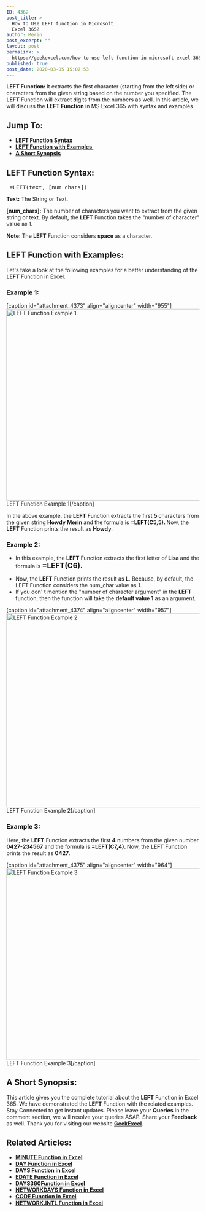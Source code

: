 ```yaml
---
ID: 4362
post_title: >
  How to Use LEFT function in Microsoft
  Excel 365?
author: Merin
post_excerpt: ""
layout: post
permalink: >
  https://geekexcel.com/how-to-use-left-function-in-microsoft-excel-365/
published: true
post_date: 2020-03-05 15:07:53
---
```

<strong>LEFT Function: </strong>It extracts the first character (starting from the left side) or characters from the given string based on the number you specified. The <strong>LEFT</strong> Function will extract digits from the numbers as well. In this article, we will discuss the <strong>LEFT Function</strong> in MS Excel 365 with syntax and examples.
<h2>Jump To:</h2>
<ul>
 	<li><a href="#left-1"><strong>LEFT Function Syntax</strong></a></li>
 	<li><a href="#left-2"><strong>LEFT Function with Examples </strong></a></li>
 	<li><a href="#left-3"><strong>A Short Synopsis</strong></a></li>
</ul>
<h2 id="left-1">LEFT Function Syntax:</h2>
<pre> =LEFT(text, [num_chars])</pre>
<strong>Text:</strong> The String or Text.

<strong>[num_chars]:</strong> The number of characters you want to extract from the given string or text. By default, the <strong>LEFT</strong> Function takes the "number of character" value as 1.

<strong>Note: </strong>The <strong>LEFT</strong> Function considers <strong>space</strong> as a character.
<h2 id="left-2">LEFT Function with Examples:</h2>
Let's take a look at the following examples for a better understanding of the <strong>LEFT</strong> Function in Excel.
<h3>Example 1:</h3>
[caption id="attachment_4373" align="aligncenter" width="955"]<img class="size-full wp-image-4373" src="https://geekexcel.com/wp-content/uploads/2020/03/Screenshot_3-11.png" alt="LEFT Function Example 1" width="955" height="499" /> LEFT Function Example 1[/caption]

In the above example, the <strong>LEFT</strong> Function extracts the first <strong>5 </strong>characters from the given string <strong>Howdy Merin</strong> and the formula is <strong>=LEFT(C5,5). </strong>Now, the <strong>LEFT</strong> Function prints the result as <strong>Howdy</strong>.
<h3>Example 2:</h3>
<ul>
 	<li>In this example, the <strong>LEFT</strong> Function extracts the first letter of <strong>Lisa </strong>and the formula is <strong style="font-size: 19px;">=LEFT(C6).</strong></li>
</ul>
<ul>
 	<li>Now, the <strong>LEFT</strong> Function prints the result as <strong>L</strong>. Because, by default, the LEFT Function considers the num_char value as 1.</li>
 	<li>If you don' t mention the "number of character argument" in the <strong>LEFT</strong> function, then the function will take the <strong>default value 1</strong> as an argument.</li>
</ul>
[caption id="attachment_4374" align="aligncenter" width="957"]<img class="size-full wp-image-4374" src="https://geekexcel.com/wp-content/uploads/2020/03/Screenshot_1-15.png" alt="LEFT Function Example 2" width="957" height="505" /> LEFT Function Example 2[/caption]
<h3>Example 3:</h3>
Here, the <strong>LEFT</strong> Function extracts the first <strong>4</strong> numbers from the given number<strong> 0427-234567</strong> and the formula is <strong>=LEFT(C7,4). </strong>Now, the <strong>LEFT</strong> Function prints the result as <strong>0427</strong>.

[caption id="attachment_4375" align="aligncenter" width="964"]<img class="size-full wp-image-4375" src="https://geekexcel.com/wp-content/uploads/2020/03/Screenshot_2-10.png" alt="LEFT Function Example 3" width="964" height="499" /> LEFT Function Example 3[/caption]
<h2 id="left-3">A Short Synopsis:</h2>
This article gives you the complete tutorial about the <strong>LEFT</strong> Function in Excel 365. We have demonstrated the <strong>LEFT</strong> Function with the related examples. Stay Connected to get instant updates. Please leave your <strong>Queries</strong> in the comment section, we will resolve your queries ASAP. Share your <strong>Feedback</strong> as well. Thank you for visiting our website <a href="https://geekexcel.com/"><strong>GeekExcel</strong></a>.
<h2>Related Articles:</h2>
<ul>
 	<li><strong><a href="https://geekexcel.com/how-to-use-minute-function-in-excel-365/">MINUTE Function in Excel</a></strong></li>
 	<li><strong><a href="https://geekexcel.com/how-to-use-day-function-in-excel-365/">DAY Function in Excel</a></strong></li>
 	<li><strong><a href="https://geekexcel.com/how-to-use-days-function-in-excel-365/">DAYS Function in Excel</a></strong></li>
 	<li><strong><a href="https://geekexcel.com/how-to-use-edate-function-in-excel-365/">EDATE Function in Excel</a></strong></li>
 	<li><strong><a href="https://geekexcel.com/how-to-use-days360-function-in-excel/">DAYS360Function in Excel</a></strong></li>
 	<li><strong><a href="https://geekexcel.com/how-to-use-networkdays-function-in-ms-excel-365/">NETWORKDAYS Function in Excel</a></strong></li>
 	<li><strong><a href="https://geekexcel.com/how-to-use-code-function-in-microsoft-excel-365/">CODE Function in Excel</a></strong></li>
 	<li><strong><a href="https://geekexcel.com/how-to-use-networkdays-intl-function-in-ms-excel-365/">NETWORK.INTL Function in Excel</a></strong></li>
</ul>
